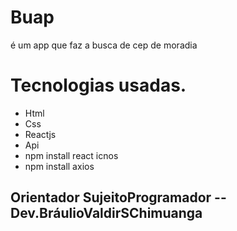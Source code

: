 # Buap 
é um app que faz a busca de cep de moradia

# Tecnologias usadas.

*  Html
*  Css
*  Reactjs
*  Api
* npm install react icnos
* npm install axios


## Orientador SujeitoProgramador  --  Dev.BráulioValdirSChimuanga

